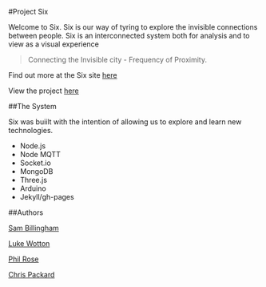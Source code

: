 #Project Six

Welcome to Six. Six is our way of tyring to explore the invisible connections between people. Six is an interconnected system both for analysis and to view as a visual experience

>Connecting the Invisible city - Frequency of Proximity.

Find out more at the Six site [here](http://sambillingham.github.com/six "Blog")

View the project [here](http://six.sambillingham.com "Six Project")

##The System

Six was buiilt with the intention of allowing us to explore and learn new technologies.

- Node.js
- Node MQTT
- Socket.io
- MongoDB
- Three.js
- Arduino
- Jekyll/gh-pages

##Authors

[Sam Billingham](http://twitter.com/sam_billingham "Sam Billingham On Twitter")

[Luke Wotton](http://twitter.com/Wotton "Luke Wotton On Twitter")

[Phil Rose](http://twitter.com/PRtheRose "Phil Rose On Twitter")

[Chris Packard](http://twitter.com/ChrisPackard91 "Chris Packard On Twitter")
